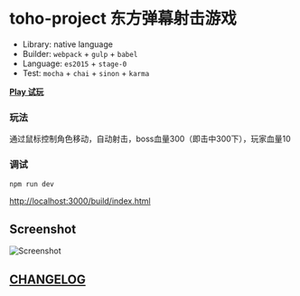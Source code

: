 # toho-project 东方弹幕射击游戏

* Library:  native language
* Builder: `webpack` + `gulp` + `babel`
* Language: `es2015` + `stage-0`
* Test: `mocha` + `chai` + `sinon` + `karma`




[**Play 试玩**](https://keyves.github.io/toho-project)


### 玩法

通过鼠标控制角色移动，自动射击，boss血量300（即击中300下），玩家血量10


### 调试

`npm run dev`

[http://localhost:3000/build/index.html](http://localhost:3000/build/index.html)




## Screenshot
![Screenshot](https://github.com/Keyves/toho-project/blob/master/assets/screenshot.png)



## [CHANGELOG](https://github.com/Keyves/toho-project/blob/master/CHANGELOG.md)
